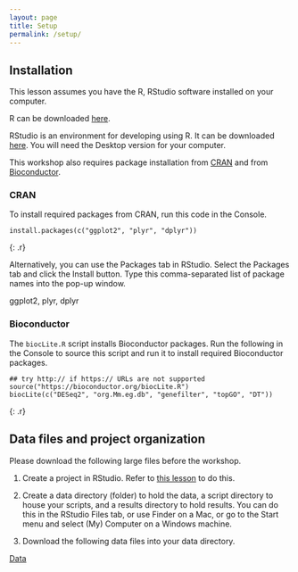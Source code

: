 ```yaml
---
layout: page
title: Setup
permalink: /setup/
---
```

## Installation

This lesson assumes you have the R, RStudio software installed on your computer.

R can be downloaded [here](https://cran.r-project.org/mirrors.html).

RStudio is an environment for developing using R.
It can be downloaded [here](https://www.rstudio.com/products/rstudio/download/).
You will need the Desktop version for your computer.

This workshop also requires package installation from [CRAN](https://cran.r-project.org) 
and from [Bioconductor](http://www.bioconductor.org/).

### CRAN

To install required packages from CRAN, run this code in the Console.

~~~
install.packages(c("ggplot2", "plyr", "dplyr"))
~~~
{: .r}

Alternatively, you can use the Packages tab in RStudio.
Select the Packages tab and click the Install button.
Type this comma-separated list of package names into 
the pop-up window.

ggplot2, plyr, dplyr

### Bioconductor

The `biocLite.R` script installs Bioconductor packages.
Run the following in the Console to source this script 
and run it to install required Bioconductor packages.

~~~
## try http:// if https:// URLs are not supported
source("https://bioconductor.org/biocLite.R")
biocLite(c("DESeq2", "org.Mm.eg.db", "genefilter", "topGO", "DT"))
~~~
{: .r}


## Data files and project organization
Please download the following large files before the workshop. 

1. Create a project in RStudio. Refer to 
[this lesson](http://swcarpentry.github.io/r-novice-gapminder/02-project-intro/) 
to do this.

2. Create a data directory (folder) to hold the data, a script 
directory to house your scripts, and a results directory to hold results.
You can do this in the  RStudio Files tab, or use Finder on a Mac, 
or go to the Start menu and select (My) Computer on a Windows machine.

3. Download the following data files into your data directory. 

[Data](ftp://ftp.jax.org/dgatti/AddictionCourse2017/DO_striatum_addiction2017_0912.Rdata)

